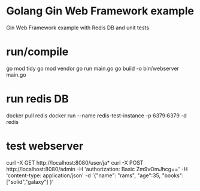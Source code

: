 # Golang Gin Web Framework example
Gin Web Framework example with Redis DB and unit tests

# run/compile
go mod tidy
go mod vendor
go run main.go
go build -o bin/webserver main.go

# run redis DB
docker pull redis
docker run --name redis-test-instance -p 6379:6379 -d redis

# test webserver
curl -X GET   http://localhost:8080/user/ja*
curl -X POST   http://localhost:8080/admin   -H 'authorization: Basic Zm9vOmJhcg=='   -H 'content-type: application/json'   -d '{"name": "rams", "age":35, "books": ["solid","galaxy"] }'
